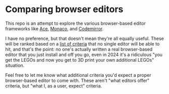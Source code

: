 # Comparing browser editors

This repo is an attempt to explore the various browser-based editor frameworks like [Ace](https://ace.c9.io/), [Monaco](https://github.com/microsoft/monaco-editor), and [Codemirror](https://codemirror.net/).

I have no preference, but that doesn't mean they're all equally useful. These will be ranked based on a [list of criteria](https://github.com/Pomax/browser-editor-tests/issues/7) that no single editor will be able to hit, and that's the point: no one's actually written a real browser-based editor that you just install and off you go, even in 2024 it's a ridiculous "you get the LEGOs and now you get to 3D print your own additional LEGOs" situation.

Feel free to let me know what additional criteria you'd expect a proper browser-based editor to come with. These aren't "what editors offer" criteria, but "what I, as a user, expect" criteria.

